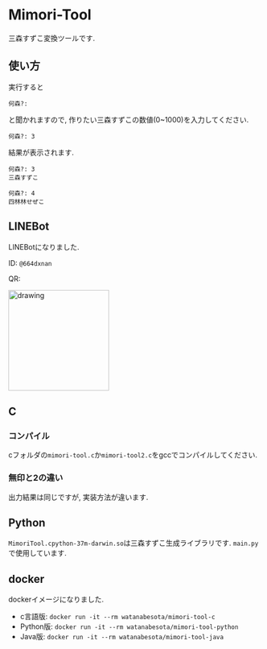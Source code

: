 # Mimori-Tool
三森すずこ変換ツールです.

## 使い方
実行すると
```
何森?:
```
と聞かれますので, 作りたい三森すずこの数値(0~1000)を入力してください.
```
何森?: 3
```
結果が表示されます.
```
何森?: 3
三森すずこ
```
```
何森?: 4
四林林せぜこ
```

## LINEBot
LINEBotになりました.

ID: `@664dxnan`

QR:

<img src="https://github.com/Masaki-Okuyama/Mimori-Tool/blob/images/LINEQR.png" alt="drawing" width="200"/>

## C
### コンパイル
cフォルダの`mimori-tool.c`か`mimori-tool2.c`をgccでコンパイルしてください.
### 無印と2の違い
出力結果は同じですが, 実装方法が違います.

## Python
`MimoriTool.cpython-37m-darwin.so`は三森すずこ生成ライブラリです. `main.py`で使用しています.
## docker
dockerイメージになりました.
- c言語版: ```docker run -it --rm watanabesota/mimori-tool-c```
- Python版: ```docker run -it --rm watanabesota/mimori-tool-python```
- Java版: ```docker run -it --rm watanabesota/mimori-tool-java```

